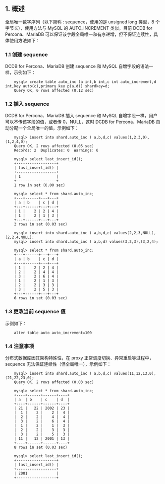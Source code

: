 ## 1. 概述
全局唯一数字序列（以下简称 : sequence，使用的是 unsigned long 类型，8 个字节长），使用方法与 MySQL 的 AUTO_INCREMENT 类似。目前 DCDB for Percona、MariaDB 可以保证该字段全局唯一和有序递增，但不保证连续性，具体使用方法如下：

### 1.1 创建 sequence
DCDB for Percona、MariaDB 创建 sequence 和 MySQL 自增字段的语法一样，示例如下：

```
	mysql> create table auto_inc (a int,b int,c int auto_increment,d int,key auto(c),primary key p(a,d)) shardkey=d;
	Query OK, 0 rows affected (0.12 sec)
```

### 1.2 插入 sequence
DCDB for Percona、MariaDB 插入 sequence 和 MySQL 自增字段一样，用户可以不传该字段的值，或者传 0，NULL，这时 DCDB for Percona、MariaDB 自动分配一个全局唯一的值，示例如下：

```
	mysql> insert into shard.auto_inc ( a,b,d,c) values(1,2,3,0),(1,2,4,0);
	Query OK, 2 rows affected (0.05 sec)
	Records: 2  Duplicates: 0  Warnings: 0
	
	mysql> select last_insert_id();
	+------------------+
	| last_insert_id() |
	+------------------+
	| 1                |
	+------------------+
	1 row in set (0.00 sec)
	
	mysql> select * from shard.auto_inc;
	+---+------+---+---+
	| a | b    | c | d |
	+---+------+---+---+
	| 1 |    2 | 2 | 4 |
	| 1 |    2 | 1 | 3 |
	+---+------+---+---+
	2 rows in set (0.03 sec)

	mysql> insert into shard.auto_inc ( a,b,d,c) values(2,2,3,NULL),(2,2,4,NULL);
	mysql> insert into shard.auto_inc ( a,b,d) values(3,2,3),(3,2,4);

	mysql> select * from shard.auto_inc;
	+---+------+---+---+
	| a | b    | c | d |
	+---+------+---+---+
	| 1 |    2 | 2 | 4 |
	| 2 |    2 | 4 | 4 |
	| 3 |    2 | 6 | 4 |
	| 1 |    2 | 1 | 3 |
	| 2 |    2 | 3 | 3 |
	| 3 |    2 | 5 | 3 |
	+---+------+---+---+
	6 rows in set (0.03 sec)
```	
    
### 1.3 更改当前 sequence 值
示例如下：

```
	alter table auto auto_increment=100
```

### 1.4 注意事项
分布式数据库因其架构特殊性，在 proxy 正常调度切换、异常重启等过程中，sequence 无法保证连续性（但全局唯一），示例如下：

```
    mysql> insert into shard.auto_inc ( a,b,d,c) values(11,12,13,0),(21,22,23,0);
    Query OK, 2 rows affected (0.03 sec)

	mysql> select * from shard.auto_inc;
	+----+------+------+----+
	| a  | b    | c    | d  |
	+----+------+------+----+
	| 21 |   22 | 2002 | 23 |
	|  1 |    2 |    2 |  4 |
	|  2 |    2 |    4 |  4 |
	|  3 |    2 |    6 |  4 |
	|  1 |    2 |    1 |  3 |
	|  2 |    2 |    3 |  3 |
	|  3 |    2 |    5 |  3 |
	| 11 |   12 | 2001 | 13 |
	+----+------+------+----+
	8 rows in set (0.03 sec)

	mysql> select last_insert_id();
	+------------------+
	| last_insert_id() |
	+------------------+
	| 2001             |
	+------------------+
```


